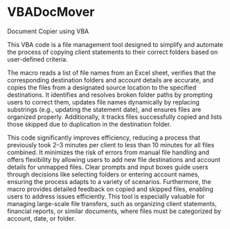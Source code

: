 # VBADocMover
Document Copier using VBA

This VBA code is a file management tool designed to simplify and automate the process of copying client statements to their correct folders based on user-defined criteria. 

The macro reads a list of file names from an Excel sheet, verifies that the corresponding destination folders and account details are accurate, and copies the files from a designated source location to the specified destinations. It identifies and resolves broken folder paths by prompting users to correct them, updates file names dynamically by replacing substrings (e.g., updating the statement date), and ensures files are organized properly. Additionally, it tracks files successfully copied and lists those skipped due to duplication in the destination folder.

This code significantly improves efficiency, reducing a process that previously took 2–3 minutes per client to less than 10 minutes for all files combined. It minimizes the risk of errors from manual file handling and offers flexibility by allowing users to add new file destinations and account details for unmapped files. Clear prompts and input boxes guide users through decisions like selecting folders or entering account names, ensuring the process adapts to a variety of scenarios. Furthermore, the macro provides detailed feedback on copied and skipped files, enabling users to address issues efficiently.
This tool is especially valuable for managing large-scale file transfers, such as organizing client statements, financial reports, or similar documents, where files must be categorized by account, date, or folder.
